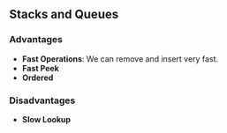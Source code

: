 ## Stacks and Queues

### Advantages

- **Fast Operations**: We can remove and insert very fast.
- **Fast Peek**
- **Ordered**

### Disadvantages

- **Slow Lookup**